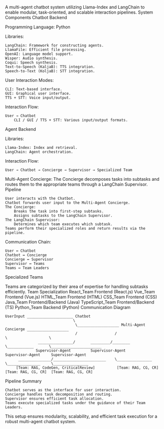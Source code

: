 
A multi-agent chatbot system utilizing Llama-Index and LangChain to enable modular, task-oriented, and scalable interaction pipelines.
System Components
Chatbot Backend

Programming Language: Python

Libraries:

    LangChain: Framework for constructing agents.
    LlamaFile: Efficient file processing.
    OpenAI: Language model support.
    Wisper: Audio synthesis.
    Coqui: Speech synthesis.
    Text-to-Speech (KaljaB): TTS integration.
    Speech-to-Text (KoljaB): STT integration.

User Interaction Modes:

    CLI: Text-based interface.
    GUI: Graphical user interface.
    TTS + STT: Voice input/output.

Interaction Flow:

    User → Chatbot
        CLI / GUI / TTS + STT: Various input/output formats.

Agent Backend

Libraries:

    Llama-Index: Index and retrieval.
    LangChain: Agent orchestration.

Interaction Flow:

    User → Chatbot → Concierge → Supervisor → Specialized Team

Multi-Agent Concierge: The Concierge decomposes tasks into subtasks and routes them to the appropriate teams through a LangChain Supervisor.
Pipeline

    User interacts with the Chatbot.
    Chatbot forwards user input to the Multi-Agent Concierge.
    The Concierge:
        Breaks the task into first-step subtasks.
        Assigns subtasks to the LangChain Supervisor.
    The LangChain Supervisor:
        Determines which team executes which subtask.
    Teams perform their specialized roles and return results via the pipeline.

Communication Chain:

    User ↔ Chatbot
    Chatbot ↔ Concierge
    Concierge ↔ Supervisor
    Supervisor ↔ Teams
    Teams ↔ Team Leaders

Specialized Teams

Teams are categorized by their area of expertise for handling subtasks efficiently.
Team	Specialization
React_Team	Frontend (React.js)
Vue_Team	Frontend (Vue.js)
HTML_Team	Frontend (HTML)
CSS_Team	Frontend (CSS)
Java_Team	Frontend/Backend (Java)
TypeScript_Team	Frontend/Backend (TS)
Python_Team	Backend (Python)
Communication Diagram

```text
UserInput _____________________ Chatbot
                               \
                                \___________________ Multi-Agent Concierge ___________________
                                /                 /                        \                   \
               ________________/       _________/________                  \____________       \_______________________
              Supervisor-Agent         Supervisor-Agent                     Supervisor-Agent     Supervisor-Agent     
      _______________/________________________    \________________              \_______________     \________________
     [Team: RAG, CodeGen, CriticalReview]          [Team: RAG, CG, CR]           [Team: RAG, CG, CR]  [Team: RAG, CG, CR]
```

Pipeline Summary

    Chatbot serves as the interface for user interaction.
    Concierge handles task decomposition and routing.
    Supervisor ensures efficient task allocation.
    Teams execute specialized tasks under the guidance of their Team Leaders.

This setup ensures modularity, scalability, and efficient task execution for a robust multi-agent chatbot system.



